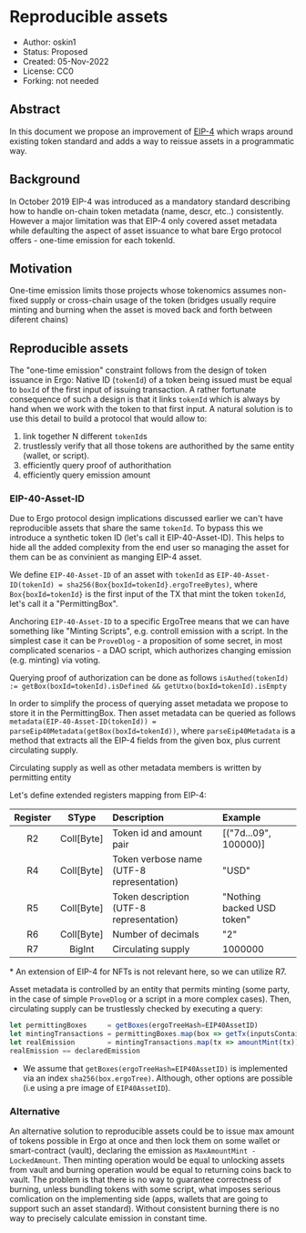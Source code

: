 # Reproducible assets

* Author: oskin1
* Status: Proposed
* Created: 05-Nov-2022
* License: CC0
* Forking: not needed 

## Abstract 

In this document we propose an improvement of [EIP-4](./eip-0004.md) which wraps around existing token standard and adds a way to reissue assets in a programmatic way. 

## Background

In October 2019 EIP-4 was introduced as a mandatory standard describing how to handle on-chain token metadata (name, descr, etc..) consistently. 
However a major limitation was that EIP-4 only covered asset metadata while defaulting the aspect of asset issuance to what bare Ergo protocol offers - one-time emission for each tokenId.

## Motivation

One-time emission limits those projects whose tokenomics assumes non-fixed supply or cross-chain usage of the token (bridges usually require minting and burning when the asset is moved back and forth between diferent chains)

## Reproducible assets

The "one-time emission" constraint follows from the design of token issuance in Ergo: Native ID (`tokenId`) of a token being issued must be equal to `boxId` of the first input of issuing transaction. A rather fortunate consequence of such a design is that it links `tokenId` which is always by hand when we work with the token to that first input. 
A natural solution is to use this detail to build a protocol that would allow to: 
1. link together N different `tokenId`s 
2. trustlessly verify that all those tokens are authorithed by the same entity (wallet, or script).
3. efficiently query proof of authorithation
4. efficiently query emission amount

### EIP-40-Asset-ID

Due to Ergo protocol design implications discussed earlier we can't have reproducible assets that share the same `tokenId`. To bypass this we introduce a synthetic token ID (let's call it EIP-40-Asset-ID). This helps to hide all the added complexity from the end user so managing the asset for them can be as convinient as manging EIP-4 asset.

We define `EIP-40-Asset-ID` of an asset with `tokenId` as `EIP-40-Asset-ID(tokenId) = sha256(Box{boxId=tokenId}.ergoTreeBytes)`, where `Box{boxId=tokenId}` is the first input of the TX that mint the token `tokenId`, let's call it a "PermittingBox".

Anchoring `EIP-40-Asset-ID` to a specific ErgoTree means that we can have something like "Minting Scripts", e.g. controll emission with a script. In the simplest case it can be `ProveDlog` - a proposition of some secret, in most complicated scenarios - a DAO script, which authorizes changing emission (e.g. minting) via voting.

Querying proof of authorization can be done as follows `isAuthed(tokenId) := getBox(boxId=tokenId).isDefined && getUtxo(boxId=tokenId).isEmpty`

In order to simplify the process of querying asset metadata we propose to store it in the PermittingBox. Then asset metadata can be queried as follows `metadata(EIP-40-Asset-ID(tokenId)) = parseEip40Metadata(getBox(boxId=tokenId))`, where `parseEip40Metadata` is a method that extracts all the EIP-4 fields from the given box, plus current circulating supply.

Circulating supply as well as other metadata members is written by permitting entity

Let's define extended registers mapping from EIP-4:

| Register       | SType      | Description                                     | Example                     |
|:--------------:|:----------:|:------------------------------------------------|:----------------------------|
| R2             | Coll[Byte] | Token id and amount pair                        | [("7d...09", 100000)]       |
| R4             | Coll[Byte] | Token verbose name (UTF-8 representation)       | "USD"                       |
| R5             | Coll[Byte] | Token description (UTF-8 representation)        | "Nothing backed USD token"  |
| R6             | Coll[Byte] | Number of decimals                              | "2"                         |
| R7             | BigInt     | Circulating supply                              | 1000000                     |

\* An extension of EIP-4 for NFTs is not relevant here, so we can utilize R7.

Asset metadata is controlled by an entity that permits minting (some party, in the case of simple `ProveDlog` or a script in a more complex cases). Then, circulating supply can be trustlessly checked by executing a query:
```ts
let permittingBoxes     = getBoxes(ergoTreeHash=EIP40AssetID)
let mintingTransactions = permittingBoxes.map(box => getTx(inputsContain=box.id))
let realEmission        = mintingTransactions.map(tx => amountMint(tx)).sum
realEmission == declaredEmission
```
* We assume that `getBoxes(ergoTreeHash=EIP40AssetID)` is implemented via an index `sha256(box.ergoTree)`. Although, other options are possible (i.e using a pre image of `EIP40AssetID`).

### Alternative

An alternative solution to reproducible assets could be to issue max amount of tokens possible in Ergo at once and then lock them on some wallet or smart-contract (vault), declaring the emission as `MaxAmountMint - LockedAmount`. Then minting operation would be equal to unlocking assets from vault and burning operation would be equal to returning coins back to vault. 
The problem is that there is no way to guarantee correctness of burning, unless bundling tokens with some script, what imposes serious comlication on the implementing side (apps, wallets that are going to support such an asset standard).
Without consistent burning there is no way to precisely calculate emission in constant time.
